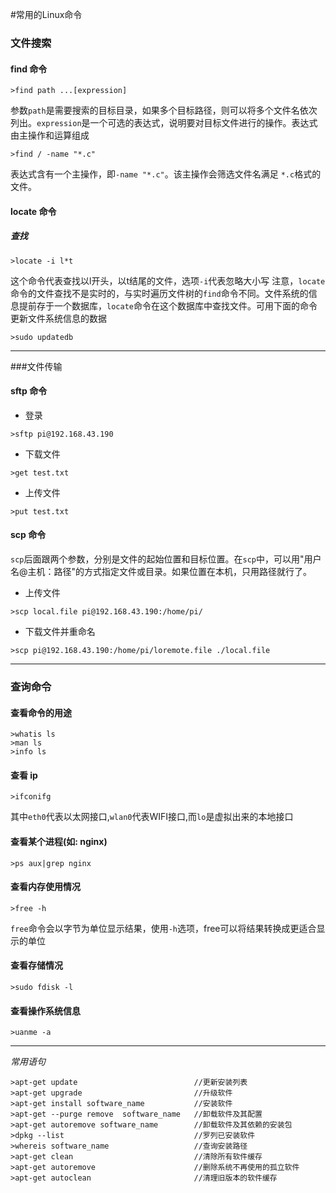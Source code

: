 #常用的Linux命令

### 文件搜索

#### find 命令

``` shell
>find path ...[expression]
```

参数`path`是需要搜索的目标目录，如果多个目标路径，则可以将多个文件名依次列出。`expression`是一个可选的表达式，说明要对目标文件进行的操作。表达式由主操作和运算组成

``` shell
>find / -name "*.c"
```
表达式含有一个主操作，即`-name "*.c"`。该主操作会筛选文件名满足 `*.c`格式的文件。

#### locate 命令
##### 查找
``` shell
>locate -i l*t
```
这个命令代表查找以l开头，以t结尾的文件，选项`-i`代表忽略大小写
注意，`locate`命令的文件查找不是实时的，与实时遍历文件树的`find`命令不同。文件系统的信息提前存于一个数据库，`locate`命令在这个数据库中查找文件。可用下面的命令更新文件系统信息的数据
``` shell
>sudo updatedb
```

------------------

###文件传输

#### sftp 命令
 * 登录
``` shell
>sftp pi@192.168.43.190
```
 * 下载文件
``` shell
>get test.txt
```
 * 上传文件
``` shell
>put test.txt
```

#### scp 命令

`scp`后面跟两个参数，分别是文件的起始位置和目标位置。在`scp`中，可以用"用户名@主机：路径"的方式指定文件或目录。如果位置在本机，只用路径就行了。

 * 上传文件
``` shell
>scp local.file pi@192.168.43.190:/home/pi/
```
 * 下载文件并重命名
``` shell
>scp pi@192.168.43.190:/home/pi/loremote.file ./local.file
```

------

### 查询命令

#### 查看命令的用途
``` shell
>whatis ls
>man ls
>info ls
```

#### 查看 ip
``` shell
>ifconifg
```
其中`eth0`代表以太网接口,`wlan0`代表WIFI接口,而`lo`是虚拟出来的本地接口

#### 查看某个进程(如: nginx)
``` shell
>ps aux|grep nginx
```

#### 查看内存使用情况
``` shell
>free -h
```
`free`命令会以字节为单位显示结果，使用`-h`选项，free可以将结果转换成更适合显示的单位

#### 查看存储情况
``` shell
>sudo fdisk -l
```

#### 查看操作系统信息
``` shell
>uanme -a
```

------------

*常用语句*

```shell
>apt-get update                          //更新安装列表
>apt-get upgrade                         //升级软件
>apt-get install software_name           //安装软件
>apt-get --purge remove  software_name   //卸载软件及其配置
>apt-get autoremove software_name        //卸载软件及其依赖的安装包
>dpkg --list                             //罗列已安装软件
>whereis software_name                   //查询安装路径
>apt-get clean                           //清除所有软件缓存
>apt-get autoremove                      //删除系统不再使用的孤立软件
>apt-get autoclean                       //清理旧版本的软件缓存
```
